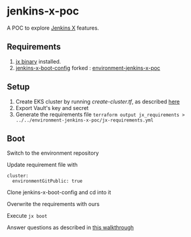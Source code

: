 # jenkins-x-poc
A POC to explore [Jenkins X](https://jenkins-x.io/) features.

## Requirements
1. [jx binary](https://jenkins-x.io/docs/install-setup/install-binary/) installed.
1. [jenkins-x-boot-config](https://github.com/jenkins-x/jenkins-x-boot-config) forked : [environment-jenkins-x-poc](https://github.com/lejeunen/environment-jenkins-x-poc)


## Setup

1. Create EKS cluster by running _create-cluster.tf_, as described [here](https://github.com/jenkins-x/terraform-aws-eks-jx)
1. Export Vault's key and secret
1. Generate the requirements file `terraform output jx_requirements > ../../environment-jenkins-x-poc/jx-requirements.yml`

## Boot

Switch to the environment repository

Update requirement file with 

```
cluster:
  environmentGitPublic: true
```

Clone jenkins-x-boot-config and cd into it

Overwrite the requirements with ours

Execute `jx boot`

Answer questions as described in [this walkthrough](https://jenkins-x.io/blog/2020/03/10/walkthrough/)




